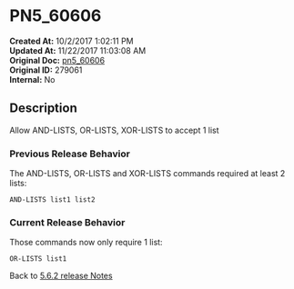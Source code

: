 # PN5_60606

**Created At:** 10/2/2017 1:02:11 PM  
**Updated At:** 11/22/2017 11:03:08 AM  
**Original Doc:** [pn5_60606](https://docs.jbase.com/36526-5-6-2-release-notes/pn5_60606)  
**Original ID:** 279061  
**Internal:** No  

## Description

Allow AND-LISTS, OR-LISTS, XOR-LISTS to accept 1 list

### Previous Release Behavior

The AND-LISTS, OR-LISTS and XOR-LISTS commands required at least 2 lists:

```
AND-LISTS list1 list2
```

### Current Release Behavior

Those commands now only require 1 list:

```
OR-LISTS list1
```

Back to [5.6.2 release Notes](./../README.md)
